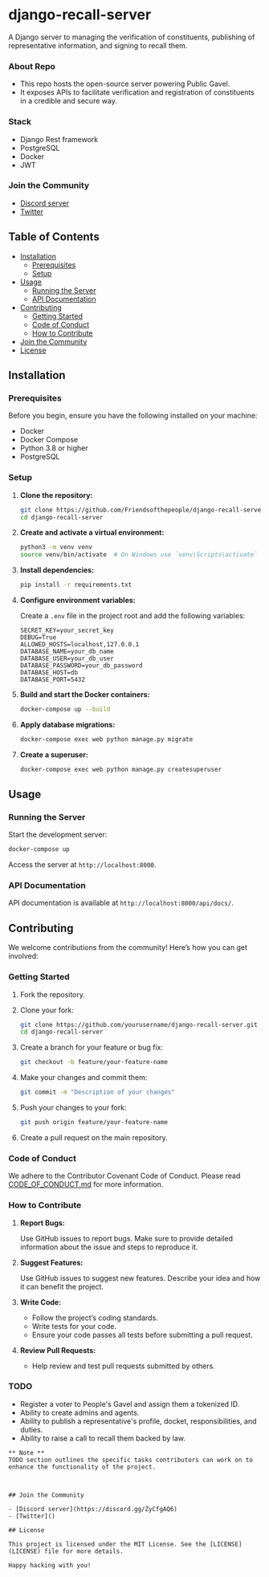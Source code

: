 # django-recall-server
A Django server to managing the verification of constituents, publishing of representative information, and signing to recall them. 

### About Repo
- This repo hosts the open-source server powering Public Gavel.
- It exposes APIs to facilitate verification and registration of constituents in a credible and secure way.

### Stack
- Django Rest framework
- PostgreSQL
- Docker
- JWT

### Join the Community
- [Discord server](https://discord.gg/v6TYzfuZc8)
- [Twitter]()

## Table of Contents

- [Installation](#installation)
  - [Prerequisites](#prerequisites)
  - [Setup](#setup)
- [Usage](#usage)
  - [Running the Server](#running-the-server)
  - [API Documentation](#api-documentation)
- [Contributing](#contributing)
  - [Getting Started](#getting-started)
  - [Code of Conduct](#code-of-conduct)
  - [How to Contribute](#how-to-contribute)
- [Join the Community](#join-the-community)
- [License](#license)

## Installation

### Prerequisites

Before you begin, ensure you have the following installed on your machine:

- Docker
- Docker Compose
- Python 3.8 or higher
- PostgreSQL

### Setup

1. **Clone the repository:**

   ```sh
   git clone https://github.com/Friendsofthepeople/django-recall-server.git
   cd django-recall-server
   ```

2. **Create and activate a virtual environment:**

   ```sh
   python3 -m venv venv
   source venv/bin/activate  # On Windows use `venv\Scripts\activate`
   ```

3. **Install dependencies:**

   ```sh
   pip install -r requirements.txt
   ```

4. **Configure environment variables:**

   Create a `.env` file in the project root and add the following variables:

   ```env
   SECRET_KEY=your_secret_key
   DEBUG=True
   ALLOWED_HOSTS=localhost,127.0.0.1
   DATABASE_NAME=your_db_name
   DATABASE_USER=your_db_user
   DATABASE_PASSWORD=your_db_password
   DATABASE_HOST=db
   DATABASE_PORT=5432
   ```

5. **Build and start the Docker containers:**

   ```sh
   docker-compose up --build
   ```

6. **Apply database migrations:**

   ```sh
   docker-compose exec web python manage.py migrate
   ```

7. **Create a superuser:**

   ```sh
   docker-compose exec web python manage.py createsuperuser
   ```

## Usage

### Running the Server

Start the development server:

```sh
docker-compose up
```

Access the server at `http://localhost:8000`.

### API Documentation

API documentation is available at `http://localhost:8000/api/docs/`.

## Contributing

We welcome contributions from the community! Here’s how you can get involved:

### Getting Started

1. Fork the repository.
2. Clone your fork:

   ```sh
   git clone https://github.com/yourusername/django-recall-server.git
   cd django-recall-server
   ```

3. Create a branch for your feature or bug fix:

   ```sh
   git checkout -b feature/your-feature-name
   ```

4. Make your changes and commit them:

   ```sh
   git commit -m "Description of your changes"
   ```

5. Push your changes to your fork:

   ```sh
   git push origin feature/your-feature-name
   ```

6. Create a pull request on the main repository.

### Code of Conduct

We adhere to the Contributor Covenant Code of Conduct. Please read [CODE_OF_CONDUCT.md](CODE_OF_CONDUCT.md) for more information.

### How to Contribute

1. **Report Bugs:**

   Use GitHub issues to report bugs. Make sure to provide detailed information about the issue and steps to reproduce it.

2. **Suggest Features:**

   Use GitHub issues to suggest new features. Describe your idea and how it can benefit the project.

3. **Write Code:**

   - Follow the project’s coding standards.
   - Write tests for your code.
   - Ensure your code passes all tests before submitting a pull request.

4. **Review Pull Requests:**

   - Help review and test pull requests submitted by others.


### TODO

- Register a voter to People's Gavel and assign them a tokenized ID.
- Ability to create admins and agents.
- Ability to publish a representative's profile, docket, responsibilities, and duties.
- Ability to raise a call to recall them backed by law.
```
** Note **
TODO section outlines the specific tasks contributors can work on to enhance the functionality of the project.



## Join the Community

- [Discord server](https://discord.gg/ZyCfgAQ6)
- [Twitter]()

## License

This project is licensed under the MIT License. See the [LICENSE](LICENSE) file for more details.

Happy hacking with you!
